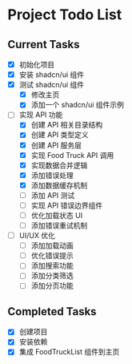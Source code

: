 # Project Todo List

## Current Tasks
- [x] 初始化项目
- [x] 安装 shadcn/ui 组件
- [x] 测试 shadcn/ui 组件
  - [x] 修改主页
  - [x] 添加一个 shadcn/ui 组件示例
- [ ] 实现 API 功能
  - [x] 创建 API 相关目录结构
  - [x] 创建 API 类型定义
  - [x] 创建 API 服务层
  - [x] 实现 Food Truck API 调用
  - [x] 实现数据合并逻辑
  - [x] 添加错误处理
  - [x] 添加数据缓存机制
  - [ ] 添加 API 测试
  - [ ] 实现 API 错误边界组件
  - [ ] 优化加载状态 UI
  - [ ] 添加错误重试机制
- [ ] UI/UX 优化
  - [ ] 添加加载动画
  - [ ] 优化错误提示
  - [ ] 添加搜索功能
  - [ ] 添加分类筛选
  - [ ] 添加分页功能

## Completed Tasks
- [x] 创建项目
- [x] 安装依赖
- [x] 集成 FoodTruckList 组件到主页 